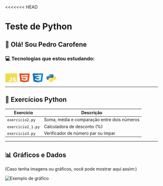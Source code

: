 <<<<<<< HEAD
# Teste de Python

## 👋 Olá! Sou Pedro Carofene

### 💻 Tecnologias que estou estudando:

<div style="display: inline_block"><br>
  <img align="center" alt="Pedro-Js" height="30" width="40" src="https://raw.githubusercontent.com/devicons/devicon/master/icons/javascript/javascript-plain.svg">
  <img align="center" alt="Pedro-HTML" height="30" width="40" src="https://raw.githubusercontent.com/devicons/devicon/master/icons/html5/html5-original.svg">
  <img align="center" alt="Pedro-CSS" height="30" width="40" src="https://raw.githubusercontent.com/devicons/devicon/master/icons/css3/css3-original.svg">
  <img align="center" alt="Pedro-Python" height="30" width="40" src="https://raw.githubusercontent.com/devicons/devicon/master/icons/python/python-original.svg">
</div>

---

## 🧪 Exercícios Python

| Exercício | Descrição |
|-----------|-----------|
| `exercicio2.py` | Soma, média e comparação entre dois números |
| `exercicio2_1.py` | Calculadora de desconto (%) |
| `exercicio3.py` | Verificador de número par ou ímpar |

---

## 📊 Gráficos e Dados
(Caso tenha imagens ou gráficos, você pode mostrar aqui assim:)

![Exemplo de gráfico](imagens/grafico1.png)
